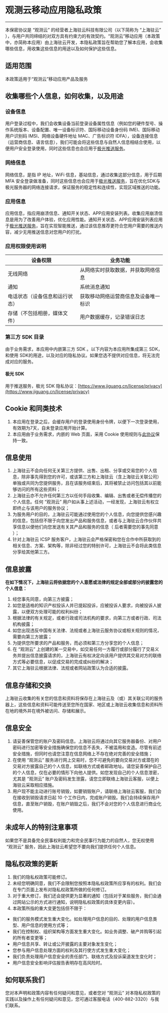 # 观测云移动应用隐私政策
---

本保密协议是 “观测云” 的经营者上海驻云科技有限公司（以下简称为 “上海驻云” ），与用户共同缔结的对双方具有约束力的有效契约。“观测云”移动应用（本政策中，亦简称本应用）由上海驻云开发，本隐私政策旨在帮助您了解本应用，会收集哪些信息，用收集这些信息的用途以及如何保护这些信息。

## 适用范围

本政策适用于“观测云”移动应用产品及服务

## 收集哪些个人信息，如何收集，以及用途

### 设备信息

用户登录过程中，我们会收集设备当前登录设备属性信息（例如您的硬件型号、操作系统版本、设备配置、唯一设备标识符、国际移动设备身份码 IMEI、国际移动用户识别码 IMSI、网络设备硬件地址 MAC、广告标识符 IDFA），设备连接信息（运营商信息、语言信息），我们可能会将这些信息与自然人信息相结合使用，以便用户安全登录使用，同时这些信息也会应用于[极光推送服务](#vwdqF)。


### 网络信息

网络信息，是指 IP 地址，WiFi 信息，基站信息，通过收集这部分信息，用于后期 MFA 安全登录做准备，同时这些信息也会应用于[极光推送服务](#vwdqF)，旨在优化SDK与极光服务器的网络连接请求，保证服务的稳定性和连续性，实现区域推送的功能。

### 应用信息
应用信息，指应用崩溃信息、通知开关状态、APP应用安装列表。收集应用崩溃信息是用为了改善用户体验，优化应用性能。通知开关状态、APP应用安装列表应用于[极光推送服务](#vwdqF)，旨在实现智能推送，通过该信息推荐更符合您用户需要的推送内容，减少无用推送信息对您用户的打扰。


### 应用权限使用说明

| **设备权限** | **业务功能** |
| --- | --- |
| 无线网络 | 从网络实时获取数据，并获取网络信息 |
| 通知 | 系统消息通知 |
| 电话状态（设备信息和运行状态） | 获取移动网络运营商信息及设备唯一标识 |
| 存储（不包括相册，媒体文件） | 用户数据缓存，记录错误日志 |

### 第三方 SDK 目录

由于业务需求，本应用中内嵌第三方 SDK 。以下内容为本应用所集成第三 SDK，和使用 SDK的用途，以及对应的隐私协议。如果您选不提供对应信息，将无法完成对应的服务。


#### 极光 SDK

用于推送服务，极光 SDK 隐私协议：[https://www.jiguang.cn/license/privacy](https://www.jiguang.cn/license/privacy)


## Cookie 和同类技术 

1. 本应用在登录之后，会缓存用户的登录使用身份令牌，以便下一次登录使用，有效期为7天，自未登录应用开始计算。
1. 本应用由于业务需求，内嵌的 Web 页面，采用 Cookie 使用规则与[此协议](./23-相关协议/02-法律声明.md)保持一致。

## 信息使用

1. 上海驻云不会向任何无关第三方提供、出售、出租、分享或交易您的个人信息，除非事先得到您的许可，或该第三方和上海驻云（含上海驻云关联公司）单独或共同为您提供服务，且在该服务结束后，其将被禁止访问包括其以前能够访问的所有这些资料；
1. 上海驻云亦不允许任何第三方以任何手段收集、编辑、出售或者无偿传播您的个人信息。任何 “观测云” 用户如从事上述活动，一经发现，上海驻云有权立即终止与该用户的服务协议；
1. 为服务用户的目的，上海驻云可能通过使用您的个人信息，向您提供您感兴趣的信息，包括但不限于向您发出产品和服务信息，或者与上海驻云合作伙伴共享信息以便他们向您发送有关其产品和服务的信息（ 后者需要您的事先同意 ）；
1. 针对上海驻云 ICSP 服务客户，上海驻云会严格保密和您在合作中所获取到的相关信息、方案、架构等，除非经过您的特别许可，上海驻云不会将此类信息分享给其他第三方。

## 信息披露

**在如下情况下，上海驻云将依据您的个人意愿或法律的规定全部或部分的披露您的个人信息：**

1. 经您事先同意，向第三方披露；
1. 如您是适格的知识产权投诉人并已提起投诉，应被投诉人要求，向被投诉人披露，以便双方处理可能的权利纠纷；
1. 根据法律的有关规定，或者行政或司法机构的要求，向第三方或者行政、司法机构披露；
1. 如您出现违反中国有关法律、法规或者上海驻云服务协议或相关规则的情况，需要向第三方披露；
1. 为提供您所要求的产品和服务，而必须和第三方分享您的个人信息；
1. 在 “观测云” 上创建的某一交易中，如交易任何一方履行或部分履行了交易义务并提出信息披露请求的，上海驻云有权决定向该用户提供其交易对方的联络方式等必要信息，以促成交易的完成或纠纷的解决；
1. 其它上海驻云根据法律、法规或者网站政策认为合适的披露。

## 信息存储和交换

上海驻云收集的有关您的信息和资料将保存在上海驻云及（或）其关联公司的服务器上，这些信息和资料可能传送至您所在国家、地区或上海驻云收集信息和资料所在地的境外并在境外被访问、存储和展示。

## 信息安全

1. 请妥善保管您的账户及密码信息。上海驻云将通过向其它服务器备份、对用户密码进行加密等安全措施确保您的信息不丢失，不被滥用和变造。尽管有前述安全措施，但同时也请您注意在信息网络上不存在绝对完善的安全措施；
1. 在使用 “观测云” 服务进行网上交易时，您不可避免的要向交易对方或潜在的交易对方披露自己的个人信息，如联络方式或者邮政地址。请您妥善保护自己的个人信息，仅在必要的情形下向他人提供。如您发现自己的个人信息泄密，尤其是 “观测云” 账户及密码发生泄露，请您立即联络上海驻云客服，以便上海驻云采取相应措施。
1. 用户现不能主动进行账号销毁，如要销毁账户，请联络上海驻云客服，我们会在接收到销毁请求日起 10 个工作日内，完成账户销毁。我们会持续保存用户信息，直至账户销毁，在账户销毁之后，我们不会对您的个人信息进行商业化使用。

## 未成年人的特别注意事项

如果您不是具备完全民事权利能力和完全民事行为能力的自然人，您无权使用  “观测云” 服务，因此上海驻云希望您不要向我们提供任何个人信息。

## 隐私权政策的更新

1.  我们的隐私权政策可能修订。 
1.  未经您明确同意，我们不会限制您按照本隐私权政策所应享有的权利。我们会在专门页面上发布对隐私权政策所做的任何修订。 
1.  对于重大修订，我们还会提供更为显著的通知（包括对于某些服务，我们会通过网站公示的方式进行通知，说明隐私权政策的具体变更内容）。 
1.  本政策所指的重大变更包括但不限于： 
   - 我们的服务模式发生重大变化。如处理用户信息的目的、处理的用户信息类型、用户信息的使用方式等；
   - 我们在控制权、组织架构等方面发生重大变化。如业务调整、破产并购等引起的所有者变更等；
   - 用户信息共享、转让或公开披露的主要对象发生变化；
   - 您参与用户信息处理方面的权利及其行使方式发生重大变化；
   - 我们负责处理用户信息安全的责任部门、联络方式及投诉渠道发生变化时；
   - 用户信息安全影响评估报告表明存在高风险时。

## 如何联系我们

您对本声明和政策内容有任何疑问和意见，或者您对 “观测云” 对本隐私权政策的实践以及操作上有任何疑问和意见，您可通过客服电话（400-882-3320）与我们联系。
